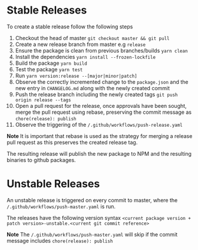 # Stable Releases

To create a stable release follow the following steps

1. Checkout the head of master `git checkout master && git pull`
2. Create a new release branch from master e.g `release`
3. Ensure the package is clean from previous branches/builds `yarn clean`
4. Install the dependencies `yarn install --frozen-lockfile`
5. Build the package `yarn build`
6. Test the package `yarn test`
7. Run `yarn version:release --[major|minor|patch]`
8. Observe the correctly incremented change to the `package.json` and the new entry in `CHANGELOG.md` along with the
   newly created commit
9. Push the release branch including the newly created tags `git push origin release --tags`
10. Open a pull request for the release, once approvals have been sought, merge the pull request using rebase,
    preserving the commit message as `chore(release): publish`
11. Observe the triggering of the `/.github/workflows/push-release.yaml`

**Note** It is important that rebase is used as the strategy for merging a release pull request as this preserves the
created release tag.

The resulting release will publish the new package to NPM and the resulting binaries to github packages.

# Unstable Releases

An unstable release is triggered on every commit to master, where the `/.github/workflows/push-master.yaml` is run.

The releases have the following version syntax
`<current package version + patch version>-unstable.<current git commit reference>`

**Note** The `/.github/workflows/push-master.yaml` will skip if the commit message includes `chore(release): publish`
